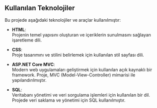 ## Kullanılan Teknolojiler

Bu projede aşağıdaki teknolojiler ve araçlar kullanılmıştır:

- **HTML**:  
  Projenin temel yapısını oluşturan ve içeriklerin sunulmasını sağlayan işaretleme dili.

- **CSS**:  
  Proje tasarımını ve stilini belirlemek için kullanılan stil sayfası dili.

- **ASP.NET Core MVC**:  
  Modern web uygulamaları geliştirmek için kullanılan açık kaynaklı bir framework. Proje, MVC (Model-View-Controller) mimarisi ile yapılandırılmıştır.

- **SQL**:  
  Veritabanı yönetimi ve veri sorgulama işlemleri için kullanılan bir dil. Projede veri saklama ve yönetimi için SQL kullanılmıştır.
